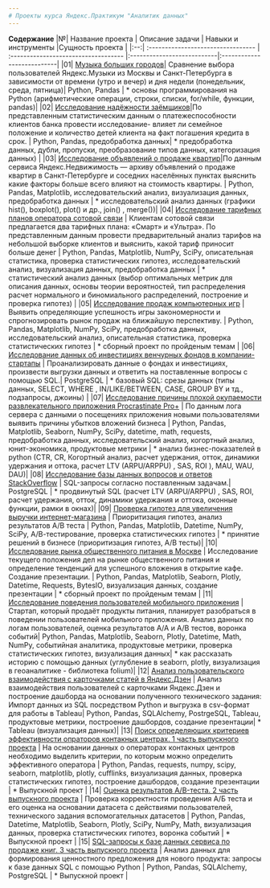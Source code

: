 ```yaml
---
# Проекты курса Яндекс.Практикум "Аналитик данных" 
---
```

**Содержание**
|№| Название проекта              | Описание задачи           | Навыки и инструменты                   |Сущность проекта                   |
|:--:| :--------------------------------- | :----------------------------------- |:---------------------------|:---------------------------|
|01| [Музыка больших городов]()| Сравнение выбора пользователей Яндекс.Музыки из Москвы и Санкт-Петербурга в зависимости от времени (утро и вечер) и дня недели (понедельник, среда, пятница)| Python, Pandas | * основы программирования на Python (арифметические операции, строки, списки, for/while, функции, pandas)|
|02| [Исследование надёжности заёмщиков]()|По представленным статистическим данным о платежеспособности клиентов банка провести исследование- влияет ли семейное положение и количество детей клиента на факт погашения кредита в срок. | Python, Pandas, предобработка данных| * предобработка данных, дубли, пропуски, преобразование типов данных, категоризация данных) |
|03| [Исследование объявлений о продаже квартир]()|По данным сервиса Яндекс.Недвижимость — архиву объявлений о продаже квартир в Санкт-Петербурге и соседних населённых пунктах выяснить какие факторы больше всего влияют на стоимость квартиры. | Python, Pandas, Matplotlib, исследовательский анализ, визуализация данных, предобработка данных | * исследовательский анализ данных (графики hist(), boxplot(), plot() и др., join() , merge())|
|04| [Исследование тарифных планов оператора сотовой связи]() | Клиентам сотовой связи предлагается два тарифных плана: «Смарт» и «Ультра». По представленным данным провести предварительный анализ тарифов на небольшой выборке клиентов и выяснить, какой тариф приносит больше денег | Python, Pandas, Matplotlib, NumPy, SciPy, описательная статистика, проверка статистических гипотез, исследовательский анализ, визуализация данных, предобработка данных | * статистический анализ данных (выбор оптимальных метрик для описания данных, основы теории вероятностей, тип распределения расчет нормального и биномиального распределений, построение и проверка гипотез) |
|05| [Исследование продаж компьютерных игр]() | Выявить определяющие успешность игры закономерности и спрогнозировать рынок продаж на ближайшую перспективу.  | Python, Pandas, Matplotlib, NumPy, SciPy, предобработка данных, исследовательский анализ, описательная статистика, проверка статистических гипотез | * сборный проект по пройденым темам |
|06| [Исследование данных об инвестициях венчурных фондов в компании-стартапы]() | Проанализировать данные о фондах и инвестициях, произвести выгрузки данных и ответить на поставленные вопросы с помощью SQL.| PostgreSQL | * базовый SQL: срезы данных (типы данных, SELECT, WHERE , IN/LIKE/BETWEEN, CASE, GROUP BY и тд., подзапросы, джоины) |
|07| [Исследование причины плохой окупаемости развлекательного приложения Procrastinate Pro+]() | По данным лога сервера с данными о посещениях приложения новыми пользователями выявить причины убытков вложений бизнеса | Python, Pandas, Matplotlib, Seaborn, NumPy, SciPy, datetime, math, requests, предобработка данных, исследовательский анализ, когортный анализ, юнит-экономика, продуктовые метрики | * анализ бизнес-показателей в python (CTR, CR, Когортный анализ, расчет удержания, отток, динамики удержания и оттока, расчет LTV (ARPU/ARPPU) , SAS, ROI ), MAU, WAU, DAU)|
|08| [Исследование базы данных вопросов и ответов StackOverflow]() | SQL-запросы согласно поставленным задачам.| PostgreSQL | * продвинутый SQL (расчет LTV (ARPU/ARPPU) , SAS, ROI, расчет удержания, отток, динамики удержания и оттока, оконные функции, рамки в окнах)|
|09| [Проверка гипотез для увеличения выручки интернет-магазина]() | Приоритизация гипотез, анализ результатов А/В теста | Python, Pandas, Matplotlib, Datetime, NumPy, SciPy, А/В-тестирование, проверка статистических гипотез | * принятие решений в бизнесе (приоритизация гипотез, А/В тесты)|
|10| [Исследование рынка общественного питания в Москве]() | Исследование текущего положения дел на рынке общественного питания и определение тенденций для успешного вложения в открытие кафе. Создание презентации. | Python, Pandas, Matplotlib, Seaborn, Plotly, Datetime, Requests, BytesIO, визуализация данных, создание презентации | * сборный проект по пройденым темам |
|11| [Исследование поведения пользователей мобильного приложения]() | Стартап, который продаёт продукты питания, планирует разобраться в поведении пользователей мобильного приложения. Анализ данных по логам пользователей, оценка результатов А/А и А/В тестов, воронка событий| Python, Pandas, Matplotlib, Seaborn, Plotly, Datetime, Math, NumPy, событийная аналитика, продуктовые метрики, проверка статистических гипотез, визуализация данных| * как рассказать историю с помощью данных (углубление в seaborn, plotly, визуализация в геоаналитике - библиотека folium)|
|12| [Анализ пользовательского взаимодействия с карточками статей в Яндекс.Дзен]() | Анализ взаимодействия пользователей с карточками Яндекс.Дзен и построение дашборда на основании полученного технического задания: Импорт данных из SQL посредством Python и выгрузка в csv-формат для работы в Tableau| Python, Pandas, SQLAlchemy, PostrgeSQL, Tableau, продуктовые метрики, построение дашбордов, создание презентации| * Tableau (визуализация данных)|
|13| [Поиск определяющих критериев эффективности опраторов контакных центрах. 1 часть выпускного проекта]() | На основании данных о операторах контакных центров необходимо выделить критерии, по которым можно определить эффективного оператора | Python, Pandas, requests, numpy, scipy, seaborn, matplotlib, plotly, cufflinks, визуализация данных, проверка статистических гипотез, построение дашбордов, создание презентации | * Выпускной проект |
|14| [Оценка результатов A/B-теста. 2 часть выпускного проекта]() | Проверка корректности проведения А/Б теста и его оценка на основании датасета с действиями пользователей, технического задания вспомогательных датасетов | Python, Pandas, Datetime, Matplotlib, Seaborn, Plotly, SciPy, NumPy, Math, визуализация данных, проверка статистических гипотез, воронка событий | * Выпускной проект |
|15|  [SQL-запросы к базе данных сервиса по продаже книг. 3 часть выпускного проекта](https://github.com/YuliyaSterh/Yandex_Practicum_Data_Analist/tree/master/16_Выпускной%20проект%20_SQL) |  Анализ данных для формирования ценностного предложения для нового продукта: запросы к базе данных SQL с помощью Python  | Python, Pandas, SQLAlchemy, PostgreSQL | * Выпускной проект |
